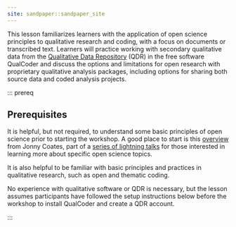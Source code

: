 ```yaml
---
site: sandpaper::sandpaper_site
---
```


This lesson familiarizes learners with the application of open science principles to qualitative research and coding, with a focus on documents or transcribed text. Learners will practice working with secondary qualitative data from the [Qualitative Data Repository][qdr] (QDR) in the free software QualCoder and discuss the options and limitations for open research with proprietary qualitative analysis packages, including options for sharing both source data and coded analysis projects.

::: prereq 

## Prerequisites

It is helpful, but not required, to understand some basic principles of open science prior to starting the workshop. A good place to start is this [overview][os_lightning_talk] from Jonny Coates, part of a [series of lightning talks][osper_playlist] for those interested in learning more about specific open science topics.

It is also helpful to be familiar with basic principles and practices in qualitative research, such as open and thematic coding.

No experience with qualitative software or QDR is necessary, but the lesson assumes participants have followed the setup instructions below before the workshop to install QualCoder and create a QDR account.

::: 

[os_lightning_talk]: https://youtu.be/QyFrR77UwyA?si=3TcKTPm9ZrDKZ_Mu
[osper_playlist]: https://www.youtube.com/playlist?list=PLChfyH8TVDGl5JUEUxM5ehg6WdkEN-Lxd
[qdr]: https://qdr.syr.edu
